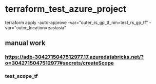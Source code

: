# terraform_test_azure_project

terraform apply -auto-approve -var="outer_rs_gp_tf_nm=test_rs_gp_tf" -var="outer_location=eastasia”


## manual work

### https://adb-3042715047512977.17.azuredatabricks.net/?o=3042715047512977#secrets/createScope
### test_scope_tf
